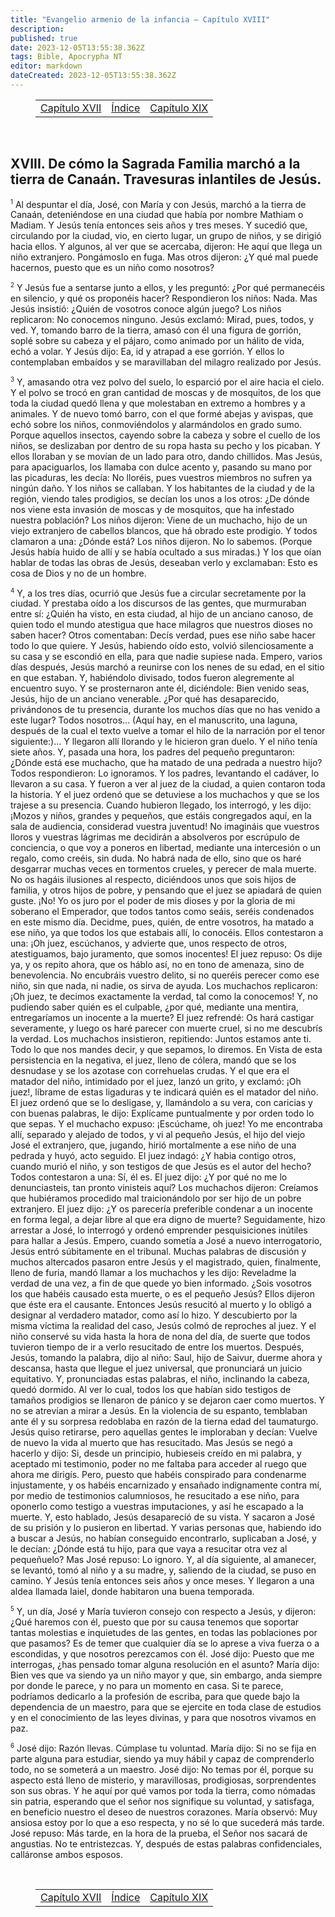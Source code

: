 ```yaml
---
title: "Evangelio armenio de la infancia — Capítulo XVIII"
description: 
published: true
date: 2023-12-05T13:55:38.362Z
tags: Bible, Apocrypha NT
editor: markdown
dateCreated: 2023-12-05T13:55:38.362Z
---
```


<figure class="table chapter-navigator">
  <table>
    <tbody>
      <tr>
        <td>
        <a href="/es/Bible/Armenian_Infancy_Gospel/17">
          <span class="mdi mdi-arrow-left-drop-circle"></span><span class="pl-2">Capítulo XVII</span>
        </a>
        </td>
        <td>
        <a href="/es/Bible/Armenian_Infancy_Gospel#índice">
          <span class="mdi mdi-book-open-variant"></span><span class="pl-2">Índice</span>
        </a>
        </td>
        <td>
        <a href="/es/Bible/Armenian_Infancy_Gospel/19">
          <span class="pr-2">Capítulo XIX</span><span class="mdi mdi-arrow-right-drop-circle"></span>
        </a>
        </td>
      </tr>
    </tbody>
  </table>
</figure>

<br>

## XVIII. De cómo la Sagrada Familia marchó a la tierra de Canaán. Travesuras inlantiles de Jesús.

<span id="v1"><sup><small>1</small></sup></span>  Al despuntar el día, José, con María y con Jesús, marchó a la tierra de Canaán, deteniéndose en una ciudad que había por nombre Mathiam o Madiam. Y Jesús tenía entonces seis años y tres meses. Y sucedió que, circulando por la ciudad, vio, en cierto lugar, un grupo de niños, y se dirigió hacia ellos. Y algunos, al ver que se acercaba, dijeron: He aquí que llega un niño extranjero. Pongámoslo en fuga. Mas otros dijeron: ¿Y qué mal puede hacernos, puesto que es un niño como nosotros?

<span id="v2"><sup><small>2</small></sup></span>  Y Jesús fue a sentarse junto a ellos, y les preguntó: ¿Por qué permanecéis en silencio, y qué os proponéis hacer? Respondieron los niños: Nada. Mas Jesús insistió: ¿Quién de vosotros conoce algún juego? Los niños replicaron: No conocemos ninguno. Jesús exclamó: Mirad, pues, todos, y ved. Y, tomando barro de la tierra, amasó con él una figura de gorrión, soplé sobre su cabeza y el pájaro, como animado por un hálito de vida, echó a volar. Y Jesús dijo: Ea, id y atrapad a ese gorrión. Y ellos lo contemplaban embaídos y se maravillaban del milagro realizado por Jesús.

<span id="v3"><sup><small>3</small></sup></span>  Y, amasando otra vez polvo del suelo, lo esparció por el aire hacia el cielo. Y el polvo se trocó en gran cantidad de moscas y de mosquitos, de los que toda la ciudad quedó llena y que molestaban en extremo a hombres y a animales. Y de nuevo tomó barro, con el que formé abejas y avispas, que echó sobre los niños, conmoviéndolos y alarmándolos en grado sumo. Porque aquellos insectos, cayendo sobre la cabeza y sobre el cuello de los niños, se deslizaban por dentro de su ropa hasta su pecho y los picaban. Y ellos lloraban y se movían de un lado para otro, dando chillidos. Mas Jesús, para apaciguarlos, los llamaba con dulce acento y, pasando su mano por las picaduras, les decía: No lloréis, pues vuestros miembros no sufren ya ningún daño. Y los niños se callaban. Y los habitantes de la ciudad y de la región, viendo tales prodigios, se decían los unos a los otros: ¿De dónde nos viene esta invasión de moscas y de mosquitos, que ha infestado nuestra población? Los niños dijeron: Viene de un muchacho, hijo de un viejo extranjero de cabellos blancos, que há obrado este prodigio. Y todos clamaron a una: ¿Dónde está? Los niños dijeron. No lo sabemos. (Porque Jesús había huido de allí y se había ocultado a sus miradas.) Y los que oían hablar de todas las obras de Jesús, deseaban verlo y exclamaban: Esto es cosa de Dios y no de un hombre.

<span id="v4"><sup><small>4</small></sup></span>  Y, a los tres días, ocurrió que Jesús fue a circular secretamente por la ciudad. Y prestaba oído a los discursos de las gentes, que murmuraban entre sí: ¿Quién ha visto, en esta ciudad, al hijo de un anciano canoso, de quien todo el mundo atestigua que hace milagros que nuestros dioses no saben hacer? Otros comentaban: Decís verdad, pues ese niño sabe hacer todo lo que quiere. Y Jesús, habiendo oído esto, volvió silenciosamente a su casa y se escondió en ella, para que nadie supiese nada. Empero, varios días después, Jesús marchó a reunirse con los nenes de su edad, en el sitio en que estaban. Y, habiéndolo divisado, todos fueron alegremente al encuentro suyo. Y se prosternaron ante él, diciéndole: Bien venido seas, Jesús, hijo de un anciano venerable. ¿Por qué has desaparecido, privándonos de tu presencia, durante los muchos días que no has venido a este lugar? Todos nosotros... (Aquí hay, en el manuscrito, una laguna, después de la cual el texto vuelve a tomar el hilo de la narración por el tenor siguiente:)... Y llegaron allí llorando y le hicieron gran duelo. Y el niño tenía siete años. Y, pasada una hora, los padres del pequeño preguntaron: ¿Dónde está ese muchacho, que ha matado de una pedrada a nuestro hijo? Todos respondieron: Lo ignoramos. Y los padres, levantando el cadáver, lo llevaron a su casa. Y fueron a ver al juez de la ciudad, a quien contaron toda la historia. Y el juez ordenó que se detuviese a los muchachos y que se los trajese a su presencia. Cuando hubieron llegado, los interrogó, y les dijo: ¡Mozos y niños, grandes y pequeños, que estáis congregados aquí, en la sala de audiencia, considerad vuestra juventud! No imagináis que vuestros lloros y vuestras lágrimas me decidirán a absolveros por escrúpulo de conciencia, o que voy a poneros en libertad, mediante una intercesión o un regalo, como creéis, sin duda. No habrá nada de ello, sino que os haré desgarrar muchas veces en tormentos crueles, y perecer de mala muerte. No os hagáis ilusiones al respecto, diciéndoos unos que sois hijos de familia, y otros hijos de pobre, y pensando que el juez se apiadará de quien guste. ¡No! Yo os juro por el poder de mis dioses y por la gloria de mi soberano el Emperador, que todos tantos como seáis, seréis condenados en este mismo día. Decidme, pues, quién, de entre vosotros, ha matado a ese niño, ya que todos los que estabais allí, lo conocéis. Ellos contestaron a una: ¡Oh juez, escúchanos, y advierte que, unos respecto de otros, atestiguamos, bajo juramento, que somos inocentes! El juez repuso: Os dije ya, y os repito ahora, que os háblo así, no en tono de amenaza, sino de benevolencia. No encubráis vuestro delito, si no queréis perecer como ese niño, sin que nada, ni nadie, os sirva de ayuda. Los muchachos replicaron: ¡Oh juez, te decimos exactamente la verdad, tal como la conocemos! Y, no pudiendo saber quién es el culpable, ¿por qué, mediante una mentira, entregaríamos un inocente a la muerte? El juez refrendé: Os hará castigar severamente, y luego os haré parecer con muerte cruel, si no me descubrís la verdad. Los muchachos insistieron, repitiendo: Juntos estamos ante ti. Todo lo que nos mandes decir, y que sepamos, lo diremos. En Vista de esta persistencia en la negativa, el juez, lleno de cólera, mandó que se los desnudase y se los azotase con correhuelas crudas. Y el que era el matador del niño, intimidado por el juez, lanzó un grito, y exclamó: ¡Oh juez!, líbrame de estas ligaduras y te indicará quién es el matador del niño. El juez ordenó que se lo desligase, y, llamándolo a su vera, con caricias y con buenas palabras, le dijo: Explícame puntualmente y por orden todo lo que sepas. Y el muchacho expuso: ¡Escúchame, oh juez! Yo me encontraba allí, separado y alejado de todos, y vi al pequeño Jesús, el hijo del viejo José el extranjero, que, jugando, hirió mortalmente a ese niño de una pedrada y huyó, acto seguido. El juez indagó: ¿Y habia contigo otros, cuando murió el niño, y son testigos de que Jesús es el autor del hecho? Todos contestaron a una: Sí, él es. El juez dijo: ¿Y por qué no me lo denunciasteis, tan pronto vinisteis aquí? Los muchachos dijeron: Creíamos que hubiéramos procedido mal traicionándolo por ser hijo de un pobre extranjero. El juez dijo: ¿Y os parecería preferible condenar a un inocente en forma legal, a dejar libre al que era digno de muerte? Seguidamente, hizo arrestar a José, lo interrogó y ordenó emprender pesquisiciones inútiles para hallar a Jesús. Empero, cuando sometía a José a nuevo interrogatorio, Jesús entró súbitamente en el tribunal. Muchas palabras de discusión y muchos altercados pasaron entre Jesús y el magistrado, quien, finalmente, lleno de furia, mandó llamar a los muchachos y les dijo: Reveladme la verdad de una vez, a fin de que quede yo bien informado. ¿Sois vosotros los que habéis causado esta muerte, o es el pequeño Jesús? Ellos dijeron que éste era el causante. Entonces Jesús resucitó al muerto y lo obligó a designar al verdadero matador, como así lo hizo. Y descubierto por la misma víctima la realidad del caso, Jesús colmó de reproches al juez. Y el niño conservé su vida hasta la hora de nona del día, de suerte que todos tuvieron tiempo de ir a verlo resucitado de entre los muertos. Después, Jesús, tomando la palabra, dijo al niño: Saul, hijo de Saivur, duerme ahora y descansa, hasta que llegue el juez universal, que pronunciará un juicio equitativo. Y, pronunciadas estas palabras, el niño, inclinando la cabeza, quedó dormido. Al ver lo cual, todos los que habían sido testigos de tamaños prodigios se llenaron de pánico y se dejaron caer como muertos. Y no se atrevían a mirar a Jesús. En la violencia de su espanto, temblaban ante él y su sorpresa redoblaba en razón de la tierna edad del taumaturgo. Jesús quiso retirarse, pero aquellas gentes le imploraban y decían: Vuelve de nuevo la vida al muerto que has resucitado. Mas Jesús se negó a hacerlo y dijo: Si, desde un principio, hubieseis creído en mi palabra, y aceptado mi testimonio, poder no me faltaba para acceder al ruego que ahora me dirigís. Pero, puesto que habéis conspirado para condenarme injustamente, y os habéis encarnizado y ensañado indignamente contra mí, por medio de testimonios calumniosos, he resucitado a ese niño, para oponerlo como testigo a vuestras imputaciones, y así he escapado a la muerte. Y, esto hablado, Jesús desapareció de su vista. Y sacaron a José de su prisión y lo pusieron en libertad. Y varias personas que, habiendo ido a buscar a Jesús, no habían conseguido encontrarlo, suplicaban a José, y le decían: ¿Dónde está tu hijo, para que vaya a resucitar otra vez al pequeñuelo? Mas José repuso: Lo ignoro. Y, al día siguiente, al amanecer, se levantó, tomó al niño y a su madre, y, saliendo de la ciudad, se puso en camino. Y Jesús tenía entonces seis años y once meses. Y llegaron a una aldea llamada Iaiel, donde habitaron una buena temporada.

<span id="v5"><sup><small>5</small></sup></span>  Y, un día, José y María tuvieron consejo con respecto a Jesús, y dijeron: ¿Qué haremos con él, puesto que por su causa tenemos que soportar tantas molestias e inquietudes de las gentes, en todas las poblaciones por que pasamos? Es de temer que cualquier día se lo aprese a viva fuerza o a escondidas, y que nosotros perezcamos con él. José dijo: Puesto que me interrogas, ¿has pensado tomar alguna resolución en el asunto? María dijo: Bien ves que va siendo ya un niño mayor y que, sin embargo, anda siempre por donde le parece, y no para un momento en casa. Si te parece, podríamos dedicarlo a la profesión de escriba, para que quede bajo la dependencia de un maestro, para que se ejercite en toda clase de estudios y en el conocimiento de las leyes divinas, y para que nosotros vivamos en paz.

<span id="v6"><sup><small>6</small></sup></span>  José dijo: Razón llevas. Cúmplase tu voluntad. María dijo: Si no se fija en parte alguna para estudiar, siendo ya muy hábil y capaz de comprenderlo todo, no se someterá a un maestro. José dijo: No temas por él, porque su aspecto está lleno de misterio, y maravillosas, prodigiosas, sorprendentes son sus obras. Y he aquí por qué vamos por toda la tierra, como nómadas sin patria, esperando que el señor nos signifique su voluntad, y satisfaga, en beneficio nuestro el deseo de nuestros corazones. María observó: Muy ansiosa estoy por lo que a eso respecta, y no sé lo que sucederá más tarde. José repuso: Más tarde, en la hora de la prueba, el Señor nos sacará de angustias. No te entristezcas. Y, después de estas palabras confidenciales, calláronse ambos esposos.


<br>

<figure class="table chapter-navigator">
  <table>
    <tbody>
      <tr>
        <td>
        <a href="/es/Bible/Armenian_Infancy_Gospel/17">
          <span class="mdi mdi-arrow-left-drop-circle"></span><span class="pl-2">Capítulo XVII</span>
        </a>
        </td>
        <td>
        <a href="/es/Bible/Armenian_Infancy_Gospel#índice">
          <span class="mdi mdi-book-open-variant"></span><span class="pl-2">Índice</span>
        </a>
        </td>
        <td>
        <a href="/es/Bible/Armenian_Infancy_Gospel/19">
          <span class="pr-2">Capítulo XIX</span><span class="mdi mdi-arrow-right-drop-circle"></span>
        </a>
        </td>
      </tr>
    </tbody>
  </table>
</figure>